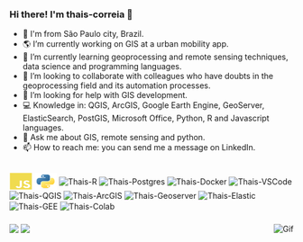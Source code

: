 ### Hi there! I'm thais-correia 👋

- 📍  I'm from São Paulo city, Brazil.
- 🌎 I’m currently working on GIS at a urban mobility app.
- 🌱 I’m currently learning geoprocessing and remote sensing techniques, data science and programming languages.
- 👯 I’m looking to collaborate with colleagues who have doubts in the ​​geoprocessing field and its automation processes.
- 🤔 I’m looking for help with GIS development.
- 💻 Knowledge in: QGIS, ArcGIS, Google Earth Engine, GeoServer, ElasticSearch, PostGIS, Microsoft Office, Python, R and Javascript languages.
- 💬 Ask me about GIS, remote sensing and python.
- 📫 How to reach me: you can send me a message on LinkedIn.

<div style="display: inline_block"><br>
  <img align="center" alt="Rafa-Js" height="30" width="40" src="https://raw.githubusercontent.com/devicons/devicon/master/icons/javascript/javascript-plain.svg">
  <img align="center" alt="Rafa-Python" height="30" width="40" src="https://raw.githubusercontent.com/devicons/devicon/master/icons/python/python-original.svg">
   <img align="center" alt="Thais-R" height="30" width="40" 
src="https://cdn.jsdelivr.net/gh/devicons/devicon/icons/r/r-original.svg">
  <img align="center" alt="Thais-Postgres" height="30" width="40" 
src="https://cdn.jsdelivr.net/gh/devicons/devicon/icons/postgresql/postgresql-original-wordmark.svg">
  <img align="center" alt="Thais-Docker" height="40" width="50" 
src="https://cdn.jsdelivr.net/gh/devicons/devicon/icons/docker/docker-original.svg">
  <img align="center" alt="Thais-VSCode" height="30" width="40" 
src="https://cdn.jsdelivr.net/gh/devicons/devicon/icons/visualstudio/visualstudio-plain.svg">
  <img align="center" alt="Thais-QGIS" height="30" width="40" 
src="https://upload.wikimedia.org/wikipedia/commons/9/91/QGIS_logo_new.svg">
  <img align="center" alt="Thais-ArcGIS" height="40" width="40" 
src="https://upload.wikimedia.org/wikipedia/commons/thumb/d/df/ArcGIS_logo.png/600px-ArcGIS_logo.png?20200916120335">
  <img align="center" alt="Thais-Geoserver" height="70" width="90" 
src="https://upload.wikimedia.org/wikipedia/de/3/38/GeoServer_Logo.svg">
   <img align="center" alt="Thais-Elastic" height="80" width="90" 
src="https://static-www.elastic.co/v3/assets/bltefdd0b53724fa2ce/blt5ebe80fb665aef6b/5ea8c8f26b62d4563b6ecec2/brand-elasticsearch-220x130.svg">
  <img align="center" alt="Thais-GEE" height="30" width="40" 
src="https://earthengine.google.com/static/images/earth-engine-logo.png">
  <img align="center" alt="Thais-Colab" height="40" width="60" 
src="https://upload.wikimedia.org/wikipedia/commons/thumb/d/d0/Google_Colaboratory_SVG_Logo.svg/1280px-Google_Colaboratory_SVG_Logo.svg.png">
</div> 

###

<div> 
  <a href="https://www.youtube.com/channel/UCp21Jl8xKiTuolkueaWHAZw" target="_blank"><img src="https://img.shields.io/badge/YouTube-FF0000?style=for-the-badge&logo=youtube&logoColor=white" target="_blank"></a>
  <a href="https://www.linkedin.com/in/thaispcorreia" target="_blank"><img src="https://img.shields.io/badge/-LinkedIn-%230077B5?style=for-the-badge&logo=linkedin&logoColor=white" target="_blank"></a> 
   <img align="right" alt="Gif" src="https://garupa-grupo.slack.com/files/U022BFW7YS0/F05GE20A77B/7ru5zm.gif"> 
</div>



